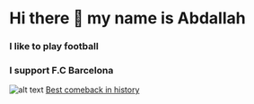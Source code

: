 # Hi there 👋 my name is Abdallah 

### I like to play football 

### I support F.C Barcelona 
![alt text](https://wallpaperaccess.com/full/777518.jpg)
[Best comeback in history](https://www.youtube.com/watch?v=h4m68r8kWAc&t=144s)


<!--
**Aiak1234/Aiak1234** is a ✨ _special_ ✨ repository because its `README.md` (this file) appears on your GitHub profile.

Here are some ideas to get you started:

- 🔭 I’m currently working on ...
- 🌱 I’m currently learning ...
- 👯 I’m looking to collaborate on ...
- 🤔 I’m looking for help with ...
- 💬 Ask me about ...
- 📫 How to reach me: ...
- 😄 Pronouns: ...
- ⚡ Fun fact: ...
-->
